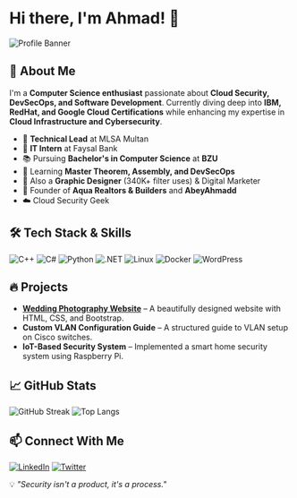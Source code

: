 # Hi there, I'm Ahmad! 👋

![Profile Banner](https://via.placeholder.com/1200x400.png?text=Welcome+to+my+GitHub)  

## 🚀 About Me

I'm a **Computer Science enthusiast** passionate about **Cloud Security, DevSecOps, and Software Development**. Currently diving deep into **IBM, RedHat, and Google Cloud Certifications** while enhancing my expertise in **Cloud Infrastructure and Cybersecurity**.

- 🏢 **Technical Lead** at MLSA Multan  
- 🏦 **IT Intern** at Faysal Bank  
- 📚 Pursuing **Bachelor's in Computer Science** at **BZU**  
- 🌱 Learning **Master Theorem, Assembly, and DevSecOps**
- 🎨 Also a **Graphic Designer** (340K+ filter uses) & Digital Marketer
- 💼 Founder of **Aqua Realtors & Builders** and **AbeyAhmadd**
- ☁️ Cloud Security Geek

## 🛠 Tech Stack & Skills

![C++](https://img.shields.io/badge/-C++-00599C?style=flat-square&logo=c%2B%2B&logoColor=white)
![C#](https://img.shields.io/badge/-C%23-239120?style=flat-square&logo=c-sharp&logoColor=white)
![Python](https://img.shields.io/badge/-Python-3776AB?style=flat-square&logo=python&logoColor=white)
![.NET](https://img.shields.io/badge/-.NET-512BD4?style=flat-square&logo=.net&logoColor=white)
![Linux](https://img.shields.io/badge/-Linux-FCC624?style=flat-square&logo=linux&logoColor=black)
![Docker](https://img.shields.io/badge/-Docker-2496ED?style=flat-square&logo=docker&logoColor=white)
![WordPress](https://img.shields.io/badge/-WordPress-21759B?style=flat-square&logo=wordpress&logoColor=white)

## 🔥 Projects

- **[Wedding Photography Website](https://github.com/yourusername/wedding-photography)** – A beautifully designed website with HTML, CSS, and Bootstrap.
- **Custom VLAN Configuration Guide** – A structured guide to VLAN setup on Cisco switches.
- **IoT-Based Security System** – Implemented a smart home security system using Raspberry Pi.

## 📈 GitHub Stats

![GitHub Streak](https://github-readme-streak-stats.herokuapp.com/?user=yourusername&theme=radical)
![Top Langs](https://github-readme-stats.vercel.app/api/top-langs/?username=yourusername&layout=compact&theme=radical)

## 📫 Connect With Me

[![LinkedIn](https://img.shields.io/badge/-LinkedIn-0077B5?style=flat-square&logo=linkedin&logoColor=white)](https://linkedin.com/in/ahmedwsiim) 
[![Twitter](https://img.shields.io/badge/-Twitter-1DA1F2?style=flat-square&logo=twitter&logoColor=white)](https://twitter.com/ahmedwsiim) 


💡 *"Security isn't a product, it's a process."*
